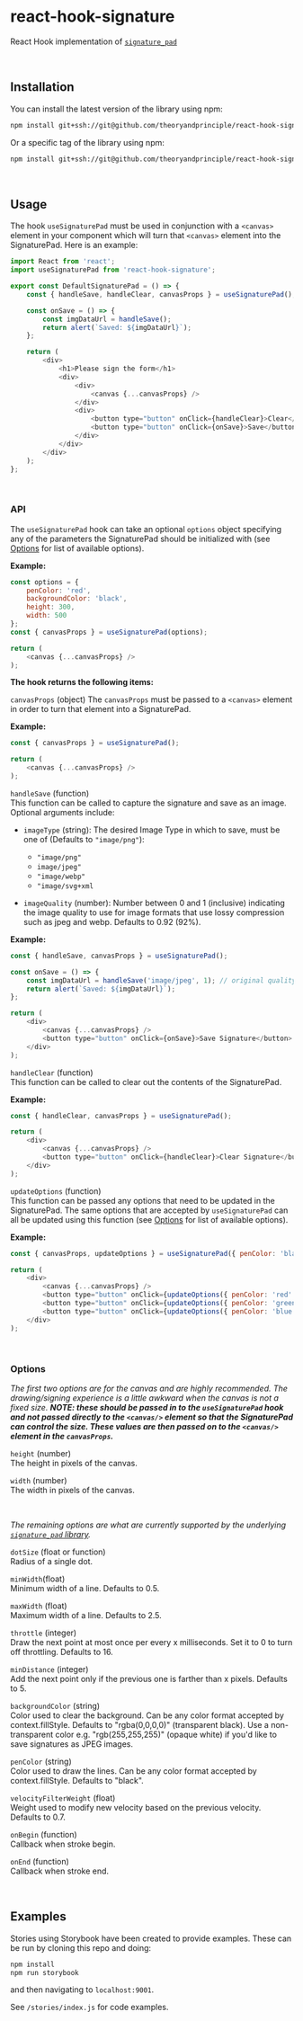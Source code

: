 # react-hook-signature
React Hook implementation of [`signature_pad`](https://github.com/szimek/signature_pad)

<br/>

## Installation
You can install the latest version of the library using npm:
```bash
npm install git+ssh://git@github.com/theoryandprinciple/react-hook-signature.git
```

Or a specific tag of the library using npm:
```bash
npm install git+ssh://git@github.com/theoryandprinciple/react-hook-signature.git#v1.0.0
```

<br/>

## Usage
The hook `useSignaturePad` must be used in conjunction with a `<canvas>` element in your component which
will turn that `<canvas>` element into the SignaturePad.  Here is an example:

```javascript
import React from 'react';
import useSignaturePad from 'react-hook-signature';

export const DefaultSignaturePad = () => {
    const { handleSave, handleClear, canvasProps } = useSignaturePad();

    const onSave = () => {
        const imgDataUrl = handleSave();
        return alert(`Saved: ${imgDataUrl}`);
    };

    return (
        <div>
            <h1>Please sign the form</h1>
            <div>
                <div>
                    <canvas {...canvasProps} />
                </div>
                <div>
                    <button type="button" onClick={handleClear}>Clear</button>
                    <button type="button" onClick={onSave}>Save</button>
                </div>
            </div>
        </div>
    );
};
```

<br/>

### API
The `useSignaturePad` hook can take an optional `options` object specifying any of the parameters the SignaturePad should
be initialized with (see [Options](#options) for list of available options).

**Example:**
```JavaScript
const options = {
    penColor: 'red',
    backgroundColor: 'black',
    height: 300,
    width: 500
};
const { canvasProps } = useSignaturePad(options);

return (
    <canvas {...canvasProps} />
);
```

**The hook returns the following items:**

`canvasProps` (object)
The `canvasProps` must be passed to a `<canvas>` element in order to turn that
element into a SignaturePad.

**Example:**
```JavaScript
const { canvasProps } = useSignaturePad();

return (
    <canvas {...canvasProps} />
);
```

`handleSave` (function)<br/>
This function can be called to capture the signature and save as an image.
Optional arguments include:

* `imageType` (string): The desired Image Type in which to save, must be one of (Defaults to `"image/png"`):
    * `"image/png"`
    * `image/jpeg"`
    * `"image/webp"`
    * `"image/svg+xml`

* `imageQuality` (number): Number between 0 and 1 (inclusive) indicating the image quality to use for image formats that use lossy compression such as jpeg and webp. Defaults to 0.92 (92%).

**Example:**
```javascript
const { handleSave, canvasProps } = useSignaturePad();

const onSave = () => {
    const imgDataUrl = handleSave('image/jpeg', 1); // original quality JPEG
    return alert(`Saved: ${imgDataUrl}`);
};

return (
    <div>
        <canvas {...canvasProps} />
        <button type="button" onClick={onSave}>Save Signature</button>
    </div>
);
```

`handleClear` (function)<br/>
This function can be called to clear out the contents of the SignaturePad.

**Example:**
```javascript
const { handleClear, canvasProps } = useSignaturePad();

return (
    <div>
        <canvas {...canvasProps} />
        <button type="button" onClick={handleClear}>Clear Signature</button>
    </div>
);
```

`updateOptions` (function)<br/>
This function can be passed any options that need to be updated in the SignaturePad.
The same options that are accepted by `useSignaturePad` can all be updated using this function (see [Options](#options) for list of available options).

**Example:**
```JavaScript
const { canvasProps, updateOptions } = useSignaturePad({ penColor: 'black' });

return (
    <div>
        <canvas {...canvasProps} />
        <button type="button" onClick={updateOptions({ penColor: 'red' })}>Red Pen</button>
        <button type="button" onClick={updateOptions({ penColor: 'green' })}>Green Pen</button>
        <button type="button" onClick={updateOptions({ penColor: 'blue' })}>Blue Pen</button>
    </div>
);
```

<br/>

### Options
_The first two options are for the canvas and are highly recommended.  The drawing/signing
experience is a little awkward when the canvas is not a fixed size.
**NOTE: these should be passed in to the `useSignaturePad` hook and not passed directly
to the `<canvas/>` element so that the SignaturePad can control the size.  These values
are then passed on to the `<canvas/>` element in the `canvasProps`.**_

`height` (number)<br/>
The height in pixels of the canvas.


`width` (number)<br/>
The width in pixels of the canvas.

<br/>

_The remaining options are what are currently supported by the underlying [`signature_pad` library](https://github.com/szimek/signature_pad#options)._


`dotSize` (float or function)<br/>
Radius of a single dot.

`minWidth`(float)<br/>
Minimum width of a line. Defaults to 0.5.

`maxWidth` (float)<br/>
Maximum width of a line. Defaults to 2.5.

`throttle` (integer)<br/>
Draw the next point at most once per every x milliseconds. Set it to 0 to turn off throttling. Defaults to 16.

`minDistance` (integer)<br/>
Add the next point only if the previous one is farther than x pixels. Defaults to 5.

`backgroundColor` (string)<br/>
Color used to clear the background. Can be any color format accepted by context.fillStyle. Defaults to "rgba(0,0,0,0)" (transparent black). Use a non-transparent color e.g. "rgb(255,255,255)" (opaque white) if you'd like to save signatures as JPEG images.

`penColor` (string)<br/>
Color used to draw the lines. Can be any color format accepted by context.fillStyle. Defaults to "black".

`velocityFilterWeight` (float)<br/>
Weight used to modify new velocity based on the previous velocity. Defaults to 0.7.

`onBegin` (function)<br/>
Callback when stroke begin.

`onEnd` (function)<br/>
Callback when stroke end.

<br/>

## Examples
Stories using Storybook have been created to provide examples.  These can be run by cloning this repo and doing:
```bash
npm install
npm run storybook
```

and then navigating to `localhost:9001`.

See `/stories/index.js` for code examples.
